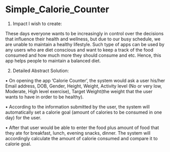 # Simple_Calorie_Counter
1. Impact I wish to create:

These days everyone wants to be increasingly in control over the decisions that influence their health and wellness, but due to our busy schedule, we are unable to maintain a healthy lifestyle.
Such type of apps can be used by any users who are diet conscious and want to keep a track of the food consumed and how much more they should consume and etc. Hence, this app helps people to maintain a balanced diet.  

2. Detailed Abstract Solution:

•	On opening the app ‘Calorie Counter’, the system would ask a user his/her Email address, DOB, Gender, Height, Weight, Activity level (No or very low, Moderate, High level exercise), Target Weight(the weight that the user wants to have in order to be healthy). 

•	According to the information submitted by the user, the system will automatically set a calorie goal (amount of calories to be consumed in one day) for the user. 

•	After that user would be able to enter the food plus amount of food that they ate for breakfast, lunch, evening snacks, dinner. The system will accordingly calculate the amount of calorie consumed and compare it to calorie goal. 
